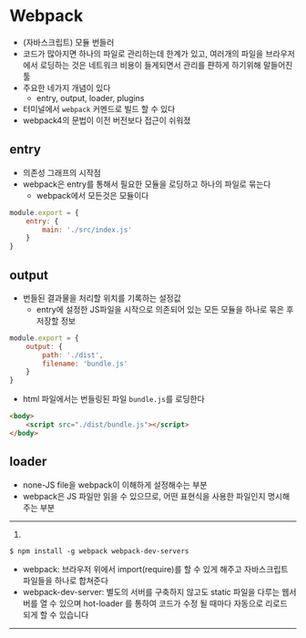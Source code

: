 # Webpack
- (자바스크립트) 모듈 번들러
- 코드가 많아지면 하나의 파일로 관리하는데 한계가 있고, 여러개의 파일을 브라우저에서 로딩하는 것은 네트워크 비용이 들게되면서 관리를 퍈하게 하기위해 말들어진 툴
- 주요한 네가지 개념이 있다
    - entry, output, loader, plugins
- 터미널에서 ```webpack``` 커멘드로 빌드 할 수 있다
- webpack4의 문법이 이전 버전보다 접근이 쉬워졌 

## entry
- 의존성 그래프의 시작점
- webpack은 entry를 통해서 필요한 모듈을 로딩하고 하나의 파일로 묶는다
    - webpack에서 모든것은 모듈이다
```jsx harmony
module.export = {
	entry: {
		main: './src/index.js'
	}
}
```

## output
- 번들된 결과물을 처리할 위치를 기록하는 설정값
    - entry에 설정한 JS파일을 시작으로 의존되어 있는 모든 모듈을 하나로 묶은 후 저장할 정보
```jsx harmony
module.export = {
	output: {
		path: './dist',
		filename: 'bundle.js'
	}
}
```
- html 파일에서는 번들링된 파일 ```bundle.js```를 로딩한다
```html
<body>
    <script src="./dist/bundle.js"></script>
</body>
```

## loader
- none-JS file을 webpack이 이해하게 설정해수는 부분
- webpack은 JS 파일만 읽을 수 있으므로, 어떤 표현식을 사용한 파일인지 명시해 주는 부분

---
1.
```
$ npm install -g webpack webpack-dev-servers
```
- webpack: 브라우저 위에서 import(require)를 할 수 있게 해주고 자바스크립트 파일들을 하나로 합쳐준다
- webpack-dev-server: 별도의 서버를 구축하지 않고도 static 파일을 다루는 웹서버를 열 수 있으며 hot-loader 를 통하여 코드가 수정 될 때마다 자동으로 리로드 되게 할 수 있습니다

---
